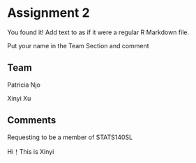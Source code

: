 # Assignment 2

You found it!  Add text to as if it were a regular R Markdown file.

Put your name in the Team Section and comment

## Team

Patricia Njo

Xinyi Xu

## Comments

Requesting to be a member of STATS140SL

Hi！This is Xinyi
